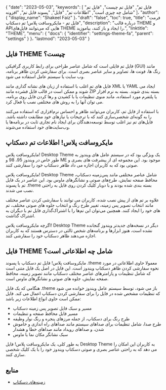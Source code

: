 {
  "date": "2023-05-03",
  "keywords": [
"فایل تم",
"فایل تم چیست",
"فایل تم شامل چه چیزی است",
"اطلاعات تم",
"فایل",
"پسوند فایل تم",
"افزونه"
]،
  "author": {
    "display_name": "Shakeel Faiz"
}،
  "draft": "false",
  "toc": true,
  "title": "فرمت فایل تم - مایکروسافت پلاس! تم دسکتاپ",
  "description": "درباره قالب THEME و APIهایی که می‌توانند فایل‌های THEME را ایجاد و باز کنند، بیاموزید.",
  "linktitle": "THEME",
  "menu": {
    "docs": {
      "identifier": "settings-theme-fa",
      "parent": "settings"
}
}،
  "lastmod": "2023-05-03"
}

## فایل THEME چیست؟

فایل تم فایلی است که شامل عناصر طراحی برای رابط کاربری گرافیکی (GUI) مانند رنگ ها، فونت ها، تصاویر و سایر عناصر بصری است. برای سفارشی کردن ظاهر برنامه، وب سایت یا سیستم عامل استفاده می شود.

فایل های تم اغلب با استفاده از زبان های نشانه گذاری مانند XML یا YAML ایجاد می شوند و ممکن است در قالب فایل فشرده مانند ZIP بسته بندی شوند. بسته به نرم افزار یا پلتفرم مورد استفاده، مانند منوی تنظیمات یا با کشیدن و رها کردن فایل روی برنامه، می توان آنها را به روش های مختلفی نصب یا فعال کرد.

با استفاده از فایل تم، کاربران می‌توانند ظاهر و احساس نرم‌افزاری که استفاده می‌کنند را به گونه‌ای شخصی‌سازی کنند که با ترجیحات یا نیازهای خود مطابقت داشته باشد. فایل‌های تم نیز اغلب توسط توسعه‌دهندگان برای ایجاد نام تجاری ثابت در برنامه‌ها یا وب‌سایت‌های خود استفاده می‌شوند.

## مایکروسافت پلاس! اطلاعات تم دسکتاپ

مایکروسافت پلاس! Desktop Theme یک ویژگی بود که در سیستم عامل های ویندوز به طور خاص در ویندوز 95، 98 و ME موجود بود. این مجموعه ای از پیشرفت های بصری و صوتی بود که به کاربران اجازه می داد ظاهر دسکتاپ خود را سفارشی کنند.

مایکروسافت پلاس! Desktop Theme شامل عناصر مختلفی مانند پس‌زمینه دسکتاپ، محافظ صفحه نمایش، طرح‌های صوتی و نشانگرهای ماوس بود. این عناصر در یک فایل تم با پسوند .theme بسته بندی شده بودند و با دوبار کلیک کردن روی فایل به راحتی نصب می شدند.

علاوه بر تم های از پیش نصب شده، کاربران می توانند با سفارشی کردن عناصر مختلف مانند انتخاب تصویر پس زمینه، تغییر طرح رنگ و انتخاب جلوه های صوتی مختلف، تم های خود را ایجاد کنند. همچنین می‌توان این تم‌ها را با اشتراک‌گذاری فایل تم با دیگران به اشتراک گذاشت.

اگرچه مایکروسافت پلاس! Desktop Theme دیگر در نسخه‌های جدیدتر ویندوز گنجانده نشده است، هنوز ابزارها و برنامه‌های شخص ثالثی در دسترس هستند که به کاربران اجازه می‌دهند ظاهر دسکتاپ خود را سفارشی کنند.

## فایل THEME شامل چه اطلاعاتی است؟

مایکروسافت پلاس! فایل تم دسکتاپ با پسوند .theme معمولا حاوی اطلاعاتی در مورد نحوه سفارشی کردن ظاهر دسکتاپ ویندوز است. این فایل در اصل یک فایل متنی است که شامل تنظیمات و پارامترهای عناصر مختلف دسکتاپ مانند تصویر زمینه، محافظ صفحه نمایش، جلوه های صوتی و نشانگرهای ماوس است.

هنگامی که یک فایل .theme باز می شود، توسط سیستم عامل ویندوز خوانده می شود که تنظیمات مشخص شده در فایل را برای سفارشی کردن دسکتاپ اعمال می کند. فایل ممکن است حاوی انواع اطلاعات زیر باشد:

- مسیر و سبک فایل تصویر پس زمینه دسکتاپ
- مسیر فایل محافظ صفحه و تنظیمات
- طرح رنگ برای دسکتاپ، از جمله مرزهای پنجره و رنگ نوار وظیفه
- طرح صدا، شامل تنظیمات برای صداهای سیستم مانند صداهای راه اندازی و خاموش شدن، و صداهای رویداد مانند صداهای خطا و هشدار
- سبک نشانگر مکان نما یا ماوس

به طور کلی، یک مایکروسافت پلاس! فایل Desktop Theme به کاربران این امکان را می دهد که به راحتی عناصر بصری و صوتی دسکتاپ ویندوز خود را با یک کلیک شخصی سازی کنند.

## منابع
* [زمینه‌های دسکتاپ](https://support.microsoft.com/en-us/windows/desktop-themes-94880287-6046-1d35-6d2f-35dee759701e)


